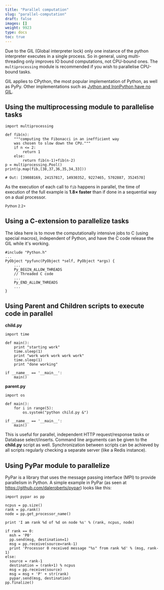 ```yaml
---
title: "Parallel computation"
slug: "parallel-computation"
draft: false
images: []
weight: 9923
type: docs
toc: true
---
```


Due to the GIL (Global interpreter lock) only one instance of the python interpreter executes in a single process. So in general, using multi-threading only improves IO bound computations, not CPU-bound ones. The `multiprocessing` module is recommended if you wish to parallelise CPU-bound tasks.

GIL applies to CPython, the most popular implementation of Python, as well as PyPy. Other implementations such as [Jython and IronPython have no GIL][1].

  [1]: https://wiki.python.org/moin/GlobalInterpreterLock

## Using the multiprocessing module to parallelise tasks
    import multiprocessing

    def fib(n):
        """computing the Fibonacci in an inefficient way
        was chosen to slow down the CPU."""
        if n <= 2:
            return 1
        else:
            return fib(n-1)+fib(n-2) 
    p = multiprocessing.Pool() 
    print(p.map(fib,[38,37,36,35,34,33]))
    
    # Out: [39088169, 24157817, 14930352, 9227465, 5702887, 3524578]

As the execution of each call to `fib` happens in parallel, the time of execution of the full example is **1.8× faster** than if done in a sequential way on a dual processor.

<sub>Python 2.2+</sub>

## Using a C-extension to parallelize tasks
The idea here is to move the computationally intensive jobs to C (using special macros), independent of Python, and have the C code release the GIL while it's working.

    #include "Python.h"
    ...
    PyObject *pyfunc(PyObject *self, PyObject *args) {
        ...
        Py_BEGIN_ALLOW_THREADS
        // Threaded C code
        ...
        Py_END_ALLOW_THREADS
        ...
    }

## Using Parent and Children scripts to execute code in parallel
**child.py**

    import time
    
    def main():
        print "starting work"
        time.sleep(1)
        print "work work work work work"
        time.sleep(1)
        print "done working"
    
    if __name__ == '__main__':
        main()

**parent.py**

    import os
    
    def main():
        for i in range(5):
            os.system("python child.py &")
    
    if __name__ == '__main__':
        main()

This is useful for parallel, independent HTTP request/response tasks or Database select/inserts. Command line arguments can be given to the **child.py** script as well. Synchronization between scripts can be achieved by all scripts regularly checking a separate server (like a Redis instance).

## Using PyPar module to parallelize
PyPar is a library that uses the message passing interface (MPI) to provide 
parallelism in Python. A simple example in PyPar (as seen at https://github.com/daleroberts/pypar) looks like this:

    import pypar as pp
    
    ncpus = pp.size()
    rank = pp.rank()
    node = pp.get_processor_name()
    
    print 'I am rank %d of %d on node %s' % (rank, ncpus, node)
    
    if rank == 0:
      msh = 'P0'
      pp.send(msg, destination=1)
      msg = pp.receive(source=rank-1)
      print 'Processor 0 received message "%s" from rank %d' % (msg, rank-1)
    else:
      source = rank-1
      destination = (rank+1) % ncpus
      msg = pp.receive(source)
      msg = msg + 'P' + str(rank)
      pypar.send(msg, destination)
    pp.finalize()


